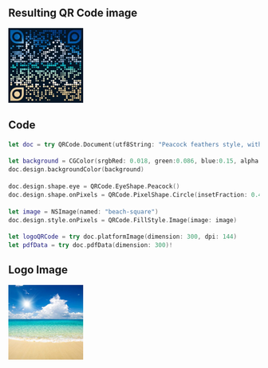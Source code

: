 ## Resulting QR Code image

<a href="beach-peacock.pdf">
   <img src="beach-peacock.jpg" width="150" />
</a>

## Code

```swift
let doc = try QRCode.Document(utf8String: "Peacock feathers style, with bubbles style on pixels")

let background = CGColor(srgbRed: 0.018, green:0.086, blue:0.15, alpha:1)
doc.design.backgroundColor(background)

doc.design.shape.eye = QRCode.EyeShape.Peacock()
doc.design.shape.onPixels = QRCode.PixelShape.Circle(insetFraction: 0.4, useRandomInset: true)

let image = NSImage(named: "beach-square")
doc.design.style.onPixels = QRCode.FillStyle.Image(image: image)

let logoQRCode = try doc.platformImage(dimension: 300, dpi: 144)
let pdfData = try doc.pdfData(dimension: 300)!
```

## Logo Image

<img src="../../Tests/QRCodeTests/Resources/beach-square.jpg" width="150"/>

